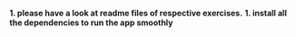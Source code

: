 **1. please have a look at readme files of respective exercises.**
**1. install all the dependencies to run the app smoothly**
